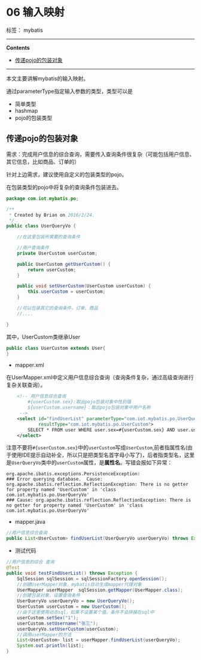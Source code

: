 ﻿# 06 输入映射

标签： mybatis

---

**Contents**

  - [传递pojo的包装对象](#传递pojo的包装对象)



---

本文主要讲解mybatis的输入映射。


通过parameterType指定输入参数的类型，类型可以是

- 简单类型
- hashmap
- pojo的包装类型

## 传递pojo的包装对象

需求：完成用户信息的综合查询，需要传入查询条件很复杂（可能包括用户信息、其它信息，比如商品、订单的）



针对上边需求，建议使用自定义的包装类型的pojo。

在包装类型的pojo中将复杂的查询条件包装进去。	

```java
package com.iot.mybatis.po;

/**
 * Created by Brian on 2016/2/24.
 */
public class UserQueryVo {

    //在这里包装所需要的查询条件

    //用户查询条件
    private UserCustom userCustom;

    public UserCustom getUserCustom() {
        return userCustom;
    }

    public void setUserCustom(UserCustom userCustom) {
        this.userCustom = userCustom;
    }

    //可以包装其它的查询条件，订单、商品
    //....

}
```

其中，UserCustom类继承User

```java
public class UserCustom extends User{
}
```

- mapper.xml

在UserMapper.xml中定义用户信息综合查询（查询条件复杂，通过高级查询进行复杂关联查询）。

```xml
    <!-- 用户信息综合查询
        #{userCustom.sex}:取出pojo包装对象中性别值
        ${userCustom.username}：取出pojo包装对象中用户名称
     -->
    <select id="findUserList" parameterType="com.iot.mybatis.po.UserQueryVo"
            resultType="com.iot.mybatis.po.UserCustom">
        SELECT * FROM user WHERE user.sex=#{userCustom.sex} AND user.username LIKE '%${userCustom.username}%'
    </select>
```

注意不要将`#{userCustom.sex}`中的`userCustom`写成`UserCustom`,前者指属性名(由于使用IDE提示自动补全，所以只是把类型名首字母小写了)，后者指类型名，这里是`UserQueryVo`类中的`userCustom`属性，是**属性名**。写错会报如下异常：

```
org.apache.ibatis.exceptions.PersistenceException: 
### Error querying database.  Cause: org.apache.ibatis.reflection.ReflectionException: There is no getter for property named 'UserCustom' in 'class com.iot.mybatis.po.UserQueryVo'
### Cause: org.apache.ibatis.reflection.ReflectionException: There is no getter for property named 'UserCustom' in 'class com.iot.mybatis.po.UserQueryVo'
```

- mapper.java

```java
//用户信息综合查询
public List<UserCustom> findUserList(UserQueryVo userQueryVo) throws Exception;
```

- 测试代码

```java
//用户信息的综合 查询
@Test
public void testFindUserList() throws Exception {
    SqlSession sqlSession = sqlSessionFactory.openSession();
    //创建UserMapper对象，mybatis自动生成mapper代理对象
    UserMapper userMapper  sqlSession.getMapper(UserMapper.class);
    //创建包装对象，设置查询条件
    UserQueryVo userQueryVo = new UserQueryVo();
    UserCustom userCustom = new UserCustom();
    //由于这里使用动态sql，如果不设置某个值，条件不会拼接在sql中
    userCustom.setSex("1");
    userCustom.setUsername("张三");
    userQueryVo.setUserCustom(userCustom);
    //调用userMapper的方法
    List<UserCustom> list = userMapper.findUserList(userQueryVo);
    System.out.println(list);
}
```
